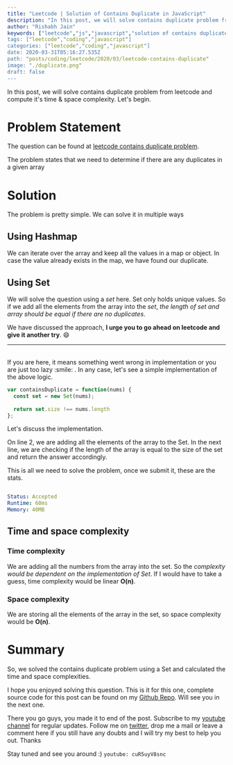 ```yaml
---
title: "Leetcode | Solution of Contains Duplicate in JavaScript"
description: "In this post, we will solve contains duplicate problem from leetcode. Let's begin."
author: "Rishabh Jain"
keywords: ["leetcode","js","javascript","solution of contains duplicate problem","rishabh","jain","rishabh jain","rishabh1403","blog","competitive","coding","programming","tech","technology", interview", "interview questions"]
tags: ["leetcode","coding","javascript"]
categories: ["leetcode","coding","javascript"]
date: 2020-03-31T05:16:27.535Z
path: "posts/coding/leetcode/2020/03/leetcode-contains-duplicate"
image: "./duplicate.png"
draft: false
---
```


In this post, we will solve contains duplicate problem from leetcode and compute it's time & space complexity. Let's begin.
<!--more-->

# Problem Statement
The question can be found at [leetcode contains duplicate problem](https://leetcode.com/problems/contains-duplicate/).

The problem states that we need to determine if there are any duplicates in a
given array

# Solution

The problem is pretty simple. We can solve it in multiple ways

## Using Hashmap

We can iterate over the array and keep all the values in a map or object. In
case the value already exists in the map, we have found our duplicate. 

## Using Set

We will solve the question using a *set* here. Set only holds unique values. So if
we add all the elements from the array into the *set*, *the length of set and array
should be equal if there are no duplicates*.

We have discussed the approach, **I urge you to go ahead on leetcode and give it another try**. :smile:

<hr />
<br />
If you are here, it means something went wrong in implementation or you are just too lazy :smile: . In any case, let's see a simple implementation of the above logic.

```js
var containsDuplicate = function(nums) {
  const set = new Set(nums);
    
  return set.size !== nums.length
};

```

Let's discuss the implementation. 

On line 2, we are adding all the elements of the array to the Set. In the next line,
we are checking if the length of the array is equal to the size of the set and
return the answer accordingly. 

This is all we need to solve the problem, once we submit it, these are the
stats.

```yaml

Status: Accepted
Runtime: 60ms
Memory: 40MB

```

## Time and space complexity

### Time complexity

We are adding all the numbers from the array into the set. So the *complexity
would be dependent on the implementation of Set*. If I would have to take a guess,
time complexity would be linear **O(n)**.

### Space complexity

We are storing all the elements of the array in the set, so space complexity
would be **O(n)**.

# Summary

So, we solved the contains duplicate problem using a Set and calculated the time and space complexities.

I hope you enjoyed solving this question. This is it for this one, complete source code for this post can be found on my [Github Repo](https://github.com/rishabh1403/leetcode-javascript-solutions). Will see you in the next one.

There you go guys, you made it to end of the post.  Subscribe to my [youtube channel](https://www.youtube.com/channel/UC4syrEYE9_fzeVBajZIyHlA) for regular updates. Follow me on [twitter](https://www.twitter.com/rishabhjain1403), drop me a mail or leave a comment here if you still have any doubts and I will try my best to help you out. Thanks

Stay tuned and see you around :)
`youtube: cuR5uyV8snc`